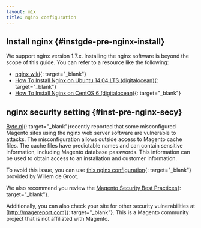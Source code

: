 ```yaml
---
layout: m1x
title: nginx configuration
---
```


## Install nginx   {#instgde-pre-nginx-install}

We support nginx version 1.7.x. Installing the nginx software is beyond the scope of this guide. You can refer to a resource like the following:

*	[nginx wiki]{: target="_blank"}
*	[How To Install Nginx on Ubuntu 14.04 LTS (digitalocean)]{: target="_blank"}
*	[How To Install Nginx on CentOS 6 (digitalocean)]{: target="_blank"}

## nginx security setting   {#inst-pre-nginx-secy}

[Byte.nl]{: target="_blank"}recently reported that some misconfigured Magento sites using the nginx web server software are vulnerable to attacks. The misconfiguration allows outside access to Magento cache files. The cache files have predictable names and can contain sensitive information, including Magento database passwords. This information can be used to obtain access to an installation and customer information.

To avoid this issue, you can use [this nginx configuration]{: target="_blank"} provided by Willem de Groot.

We also recommend you review the [Magento Security Best Practices]{: target="_blank"}.

Additionally, you can also check your site for other security vulnerabilities at [http://magereport.com]{: target="_blank"}. This is a Magento community project that is not affiliated with Magento.

[nginx wiki]: https://www.nginx.com/resources/wiki/start/topics/tutorials/install/
[How To Install Nginx on Ubuntu 14.04 LTS (digitalocean)]: https://www.digitalocean.com/community/tutorials/how-to-install-nginx-on-ubuntu-14-04-lts
[How To Install Nginx on CentOS 6 (digitalocean)]: https://www.digitalocean.com/community/tutorials/how-to-install-nginx-on-centos-6-with-yum
[Byte.nl]: https://www.byte.nl/ 
[this nginx configuration]: https://gist.github.com/gwillem/cd5ae6845fa33aa0d481
[Magento Security Best Practices]: http://merch.docs.magento.com/ee/user_guide/Magento_Enterprise_Edition_User_Guide.html
[http://magereport.com]: http://magereport.com
